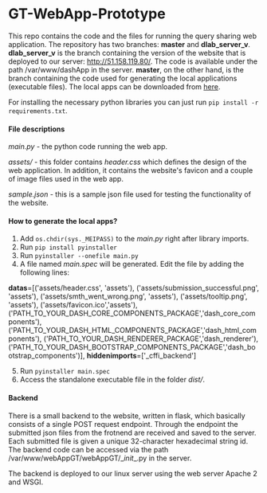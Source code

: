 # GT-WebApp-Prototype

This repo contains the code and the files for running the query sharing web application. The repository has two branches: **master** and **dlab_server_v**. **dlab_server_v** is the branch containing the version of the website that is deployed to our server: http://51.158.119.80/. The code is available under the path /var/www/dashApp in the server. **master**, on the other hand, is the branch containing the code used for generating the local applications (executable files). The local apps can be downloaded from [here](https://www.dropbox.com/sh/d9xx4hhoxvgw45t/AACG5BXsMzooYKOiYAHCHYmKa?dl=0). 

For installing the necessary python libraries you can just run ```pip install -r requirements.txt```.

#### File descriptions

*main.py* - the python code running the web app.

*assets/* - this folder contains *header.css* which defines the design of the web application. In addition, it contains the website's favicon and a couple of image files used in the web app.

*sample.json* - this is a sample json file used for testing the functionality of the website.

#### How to generate the local apps?

1. Add ```os.chdir(sys._MEIPASS)``` to the *main.py* right after library imports.
2. Run ```pip install pyinstaller```
3. Run ```pyinstaller --onefile main.py```
4. A file named *main.spec* will be generated. Edit the file by adding the following lines:

**datas**=[('assets/header.css', 'assets'),
('assets/submission_successful.png', 'assets'),
('assets/smth_went_wrong.png', 'assets'),
('assets/tooltip.png', 'assets'),
('assets/favicon.ico','assets'),
('PATH_TO_YOUR_DASH_CORE_COMPONENTS_PACKAGE','dash_core_components'),
('PATH_TO_YOUR_DASH_HTML_COMPONENTS_PACKAGE','dash_html_components'),
('PATH_TO_YOUR_DASH_RENDERER_PACKAGE','dash_renderer'),
('PATH_TO_YOUR_DASH_BOOTSTRAP_COMPONENTS_PACKAGE','dash_bootstrap_components')],
**hiddenimports**=['_cffi_backend']

5. Run ```pyinstaller main.spec```
6. Access the standalone executable file in the folder *dist/*.

#### Backend
There is a small backend to the website, written in flask, which basically consists of a single POST request endpoint. Through the endpoint the submitted json files from the frotnend are received and saved to the server. Each submitted file is given a unique 32-character hexadecimal string id. The backend code can be accessed via the path /var/www/webAppGT/webAppGT/\__init__.py in the server.

The backend is deployed to our linux server using the web server Apache 2 and WSGI. 
